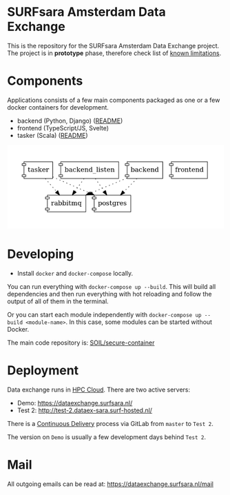 # SURFsara Amsterdam Data Exchange
This is the repository for the SURFsara Amsterdam Data Exchange project. The project is in **prototype** phase, therefore check list of [known limitations](./).

# Components

Applications consists of a few main components packaged as one or a few docker containers for development.

* backend (Python, Django) ([README](backend/README.md))
* frontend (TypeScript/JS, Svelte)
* tasker (Scala) ([README](./tasker/README.md))

<img src="./docs/topology.png" alt="Containers topology" title="Containers topology" />

# Developing
* Install `docker` and `docker-compose` locally.

You can run everything with `docker-compose up --build`. This will build all
dependencies and then run everything with hot reloading and follow the output of all of them in the terminal.

Or you can start each module independently with `docker-compose up --build <module-name>`. In this case, some modules can be started without Docker.

The main code repository is: [SOIL/secure-container](https://git.ia.surfsara.nl/SOIL/secure-container)

# Deployment

Data exchange runs in [HPC Cloud](https://userinfo.surfsara.nl/systems/hpc-cloud). There are two active servers:

* Demo: https://dataexchange.surfsara.nl/
* Test 2: http://test-2.dataex-sara.surf-hosted.nl/

There is a [Continuous Delivery](https://en.wikipedia.org/wiki/Continuous_delivery) process via GitLab from `master` to `Test 2`. 

The version on `Demo` is usually a few development days behind `Test 2`.

# Mail
All outgoing emails can be read at: https://dataexchange.surfsara.nl/mail


